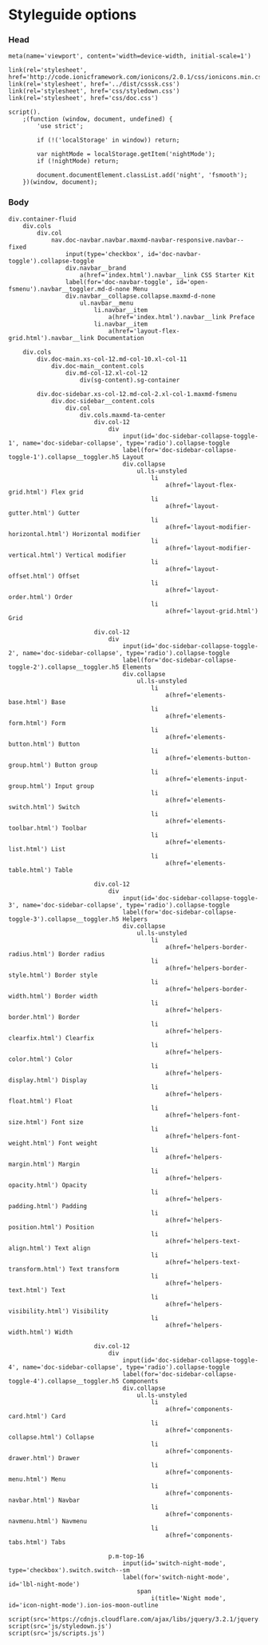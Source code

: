 # Styleguide options

### Head

	meta(name='viewport', content='width=device-width, initial-scale=1')

	link(rel='stylesheet', href='http://code.ionicframework.com/ionicons/2.0.1/css/ionicons.min.css')
	link(rel='stylesheet', href='../dist/csssk.css')
	link(rel='stylesheet', href='css/styledown.css')
	link(rel='stylesheet', href='css/doc.css')

	script().
		;(function (window, document, undefined) {
			'use strict';

			if (!('localStorage' in window)) return;
			
			var nightMode = localStorage.getItem('nightMode');
			if (!nightMode) return;
			
			document.documentElement.classList.add('night', 'fsmooth');
		})(window, document);

### Body

	div.container-fluid
		div.cols
			div.col
				nav.doc-navbar.navbar.maxmd-navbar-responsive.navbar--fixed
					input(type='checkbox', id='doc-navbar-toggle').collapse-toggle
					div.navbar__brand
						a(href='index.html').navbar__link CSS Starter Kit
					label(for='doc-navbar-toggle', id='open-fsmenu').navbar__toggler.md-d-none Menu
					div.navbar__collapse.collapse.maxmd-d-none
						ul.navbar__menu
							li.navbar__item
								a(href='index.html').navbar__link Preface
							li.navbar__item
								a(href='layout-flex-grid.html').navbar__link Documentation

		div.cols
			div.doc-main.xs-col-12.md-col-10.xl-col-11
				div.doc-main__content.cols
					div.md-col-12.xl-col-12
						div(sg-content).sg-container

			div.doc-sidebar.xs-col-12.md-col-2.xl-col-1.maxmd-fsmenu
				div.doc-sidebar__content.cols
					div.col
						div.cols.maxmd-ta-center
							div.col-12
								div
									input(id='doc-sidebar-collapse-toggle-1', name='doc-sidebar-collapse', type='radio').collapse-toggle
									label(for='doc-sidebar-collapse-toggle-1').collapse__toggler.h5 Layout
									div.collapse
										ul.ls-unstyled
											li
												a(href='layout-flex-grid.html') Flex grid
											li
												a(href='layout-gutter.html') Gutter
											li
												a(href='layout-modifier-horizontal.html') Horizontal modifier
											li
												a(href='layout-modifier-vertical.html') Vertical modifier
											li
												a(href='layout-offset.html') Offset
											li
												a(href='layout-order.html') Order
											li
												a(href='layout-grid.html') Grid

							div.col-12
								div
									input(id='doc-sidebar-collapse-toggle-2', name='doc-sidebar-collapse', type='radio').collapse-toggle
									label(for='doc-sidebar-collapse-toggle-2').collapse__toggler.h5 Elements
									div.collapse
										ul.ls-unstyled
											li
												a(href='elements-base.html') Base
											li
												a(href='elements-form.html') Form
											li
												a(href='elements-button.html') Button
											li
												a(href='elements-button-group.html') Button group
											li
												a(href='elements-input-group.html') Input group
											li
												a(href='elements-switch.html') Switch
											li
												a(href='elements-toolbar.html') Toolbar
											li
												a(href='elements-list.html') List
											li
												a(href='elements-table.html') Table

							div.col-12
								div
									input(id='doc-sidebar-collapse-toggle-3', name='doc-sidebar-collapse', type='radio').collapse-toggle
									label(for='doc-sidebar-collapse-toggle-3').collapse__toggler.h5 Helpers
									div.collapse
										ul.ls-unstyled
											li
												a(href='helpers-border-radius.html') Border radius
											li
												a(href='helpers-border-style.html') Border style
											li
												a(href='helpers-border-width.html') Border width
											li
												a(href='helpers-border.html') Border
											li
												a(href='helpers-clearfix.html') Clearfix
											li
												a(href='helpers-color.html') Color
											li
												a(href='helpers-display.html') Display
											li
												a(href='helpers-float.html') Float
											li
												a(href='helpers-font-size.html') Font size
											li
												a(href='helpers-font-weight.html') Font weight
											li
												a(href='helpers-margin.html') Margin
											li
												a(href='helpers-opacity.html') Opacity
											li
												a(href='helpers-padding.html') Padding
											li
												a(href='helpers-position.html') Position
											li
												a(href='helpers-text-align.html') Text align
											li
												a(href='helpers-text-transform.html') Text transform
											li
												a(href='helpers-text.html') Text
											li
												a(href='helpers-visibility.html') Visibility
											li
												a(href='helpers-width.html') Width

							div.col-12
								div
									input(id='doc-sidebar-collapse-toggle-4', name='doc-sidebar-collapse', type='radio').collapse-toggle
									label(for='doc-sidebar-collapse-toggle-4').collapse__toggler.h5 Components
									div.collapse
										ul.ls-unstyled
											li
												a(href='components-card.html') Card
											li
												a(href='components-collapse.html') Collapse
											li
												a(href='components-drawer.html') Drawer
											li
												a(href='components-menu.html') Menu
											li
												a(href='components-navbar.html') Navbar
											li
												a(href='components-navmenu.html') Navmenu
											li
												a(href='components-tabs.html') Tabs

								p.m-top-16
									input(id='switch-night-mode', type='checkbox').switch.switch--sm
									label(for='switch-night-mode', id='lbl-night-mode')
										span
											i(title='Night mode', id='icon-night-mode').ion-ios-moon-outline

	script(src='https://cdnjs.cloudflare.com/ajax/libs/jquery/3.2.1/jquery.min.js')
	script(src='js/styledown.js')
	script(src='js/scripts.js')
